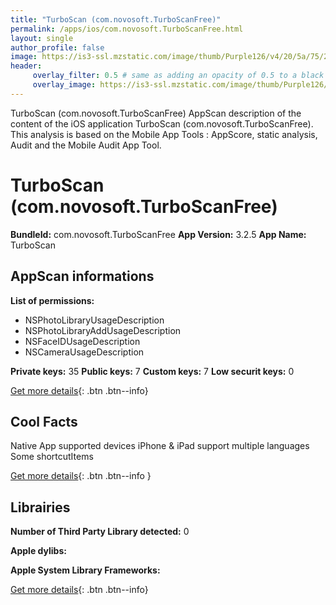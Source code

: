 ```yaml
---
title: "TurboScan (com.novosoft.TurboScanFree)"
permalink: /apps/ios/com.novosoft.TurboScanFree.html
layout: single
author_profile: false
image: https://is3-ssl.mzstatic.com/image/thumb/Purple126/v4/20/5a/75/205a75d4-e13e-068a-f39c-ad455ca13fc3/AppIcon-Free-0-1x_U007emarketing-0-6-0-85-220.png/512x512bb.jpg
header: 
     overlay_filter: 0.5 # same as adding an opacity of 0.5 to a black background
     overlay_image: https://is3-ssl.mzstatic.com/image/thumb/Purple126/v4/20/5a/75/205a75d4-e13e-068a-f39c-ad455ca13fc3/AppIcon-Free-0-1x_U007emarketing-0-6-0-85-220.png/512x512bb.jpg
---
```

TurboScan (com.novosoft.TurboScanFree) AppScan description of the content of the iOS application TurboScan (com.novosoft.TurboScanFree). This analysis is based on the Mobile App Tools : AppScore, static analysis, Audit and the Mobile Audit App Tool.

# TurboScan (com.novosoft.TurboScanFree)

**BundleId:** com.novosoft.TurboScanFree
**App Version:** 3.2.5
**App Name:** TurboScan


## AppScan informations 

**List of permissions:** 
- NSPhotoLibraryUsageDescription
- NSPhotoLibraryAddUsageDescription
- NSFaceIDUsageDescription
- NSCameraUsageDescription
  
  
**Private keys:** 35
**Public keys:** 7
**Custom keys:** 7
**Low securit keys:** 0
  
[Get more details](/pricing.html){: .btn .btn--info}

## Cool Facts

Native App
supported devices iPhone & iPad
support multiple languages
Some shortcutItems 
  
[Get more details](/pricing.html){: .btn .btn--info }

## Librairies 
**Number of Third Party Library detected:** 0


**Apple dylibs:**


**Apple System Library Frameworks:**


  
[Get more details](/pricing.html){: .btn .btn--info}

